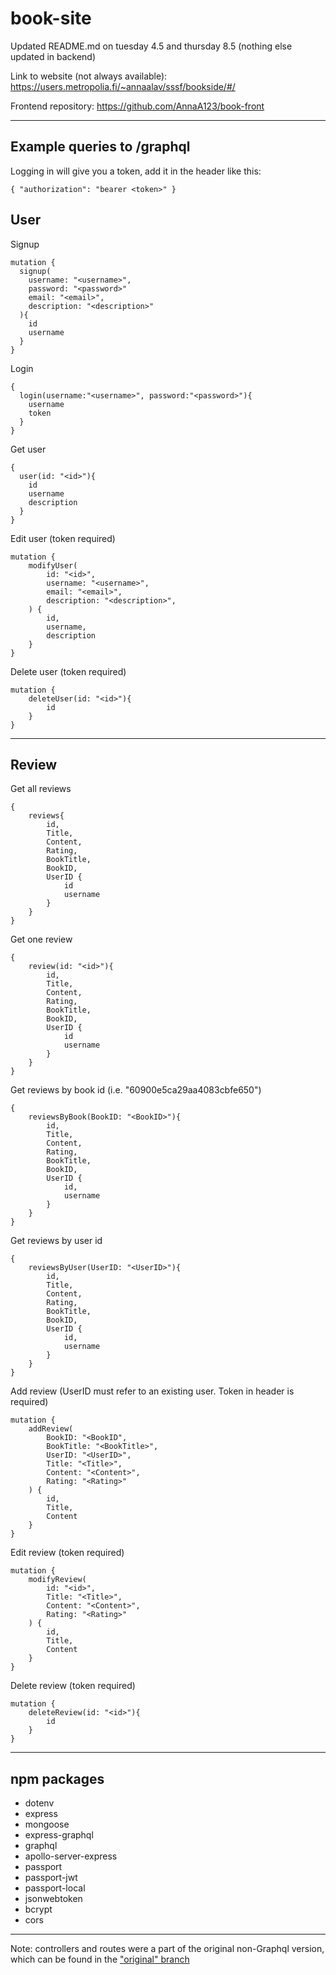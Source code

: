 # book-site

Updated README.md on tuesday 4.5 and thursday 8.5 (nothing else updated in backend)

Link to website (not always available): https://users.metropolia.fi/~annaalav/sssf/bookside/#/

Frontend repository: https://github.com/AnnaA123/book-front

---

## Example queries to /graphql

Logging in will give you a token, add it in the header like this:
```
{ "authorization": "bearer <token>" }
```

## User

Signup
```
mutation {
  signup(
    username: "<username>",
    password: "<password>"
    email: "<email>",
    description: "<description>"
  ){
    id
    username
  }
}
```

Login
```
{
  login(username:"<username>", password:"<password>"){
    username
    token
  }
}
```

Get user
```
{
  user(id: "<id>"){
    id
    username
    description
  }
}
```

Edit user (token required)
```
mutation {
    modifyUser(
        id: "<id>",
        username: "<username>",
        email: "<email>",
        description: "<description>",
    ) {
        id, 
        username,
        description
    }
}
```

Delete user (token required)
```
mutation {
    deleteUser(id: "<id>"){
        id
    }
}
```

---

## Review

Get all reviews
```
{
    reviews{
        id, 
        Title, 
        Content,
        Rating,
        BookTitle,
        BookID,
        UserID {
            id
            username
        }
    }
}
```

Get one review
```
{
    review(id: "<id>"){
        id, 
        Title, 
        Content,
        Rating,
        BookTitle,
        BookID,
        UserID {
            id
            username
        }
    }
}
```

Get reviews by book id (i.e. "60900e5ca29aa4083cbfe650")
```
{
    reviewsByBook(BookID: "<BookID>"){
        id, 
        Title, 
        Content,
        Rating,
        BookTitle,
        BookID,
        UserID {
            id,
            username
        }
    }
}
```

Get reviews by user id
```
{
    reviewsByUser(UserID: "<UserID>"){
        id, 
        Title, 
        Content,
        Rating,
        BookTitle,
        BookID,
        UserID {
            id,
            username
        }
    }
}
```

Add review (UserID must refer to an existing user. Token in header is required)
```
mutation {
    addReview(
        BookID: "<BookID", 
        BookTitle: "<BookTitle>", 
        UserID: "<UserID>",
        Title: "<Title>",
        Content: "<Content>",
        Rating: "<Rating>"
    ) {
        id, 
        Title, 
        Content
    }
}
```

Edit review (token required)
```
mutation {
    modifyReview(
        id: "<id>",
        Title: "<Title>",
        Content: "<Content>",
        Rating: "<Rating>"
    ) {
        id, 
        Title, 
        Content
    }
}
```

Delete review (token required)
```
mutation {
    deleteReview(id: "<id>"){
        id
    }
}
```

---

## npm packages

- dotenv
- express
- mongoose
- express-graphql
- graphql
- apollo-server-express
- passport
- passport-jwt
- passport-local
- jsonwebtoken
- bcrypt
- cors

---

Note: controllers and routes were a part of the original non-Graphql version, which can be found in the ["original" branch](../tree/original)
